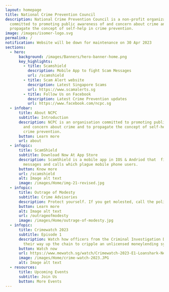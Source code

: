 ```yaml
---
layout: homepage
title: National Crime Prevention Council
description: National Crime Prevention Council is a non-profit organization
  committed to promoting public awareness of and concern about crime and to
  propagate the concept of self-help in crime prevention.
image: /images/isomer-logo.svg
permalink: /
notification: Website will be down for maintenance on 30 Apr 2023
sections:
  - hero:
      background: /images/Banners/hero-banner-home.png
      key_highlights:
        - title: Scamshield
          description: Mobile App to fight Scam Messages
          url: /scamshield
        - title: Scam Alert website
          description: Latest Singapore Scams
          url: https://www.scamalerts.sg
        - title: Follow Us on Facebook
          description: Latest Crime Prevention updates
          url: https://www.facebook.com/ncpc.sg
  - infobar:
      title: About NCPC
      subtitle: Introduction
      description: NCPC is an organisation committed to promoting public awareness of
        and concern about crime and to propagate the concept of self-help in
        crime prevention.
      button: Learn more
      url: about
  - infopic:
      title: ScamShield
      subtitle: Download Now At App Store
      description: ScamShield is a mobile app in IOS & Andriod that  fight scam
        messages and calls which plague mobile phone users.
      button: Know more
      url: /scamshield
      alt: Image alt text
      image: /images/Home/img-21-revised.jpg
  - infopic:
      title: Outrage of Modesty
      subtitle: Crime Advisories
      description: Protect yourself. If you get molested, call the police.
      button: Learn more
      alt: Image alt text
      url: /outrageofmodesty
      image: /images/Home/outrage-of-modesty.jpg
  - infopic:
      title: Crimewatch 2023
      subtitle: Episode 1
      description: Watch how officers from the Criminal Investigation Department work
        their way up the chain to cripple an unlicensed moneylending syndicate!
      button: Watch now
      url: https://www.mewatch.sg/watch/Crimewatch-2023-E1-Loanshark-Network-362269
      image: /images/Home/crime-watch-2023.JPG
      alt: Image alt text
  - resources:
      title: Upcoming Events
      subtitle: Join Us
      button: More Events
---
```

